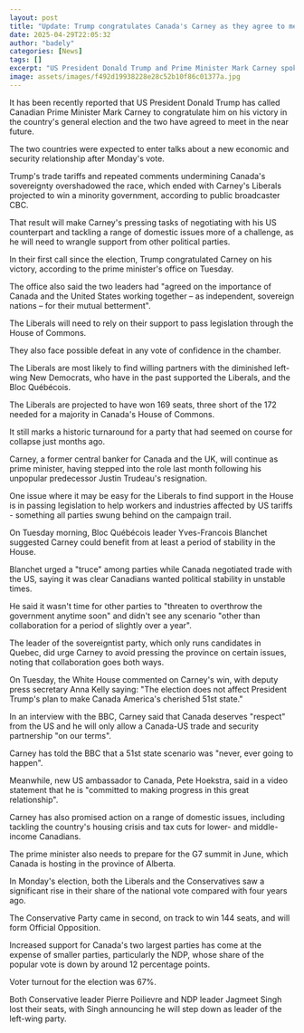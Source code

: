 ```yaml
---
layout: post
title: "Update: Trump congratulates Canada's Carney as they agree to meet in 'near future'"
date: 2025-04-29T22:05:32
author: "badely"
categories: [News]
tags: []
excerpt: "US President Donald Trump and Prime Minister Mark Carney spoke after Canada's general election."
image: assets/images/f492d19938228e28c52b10f86c01377a.jpg
---
```


It has been recently reported that US President Donald Trump has called Canadian Prime Minister Mark Carney to congratulate him on his victory in the country's general election and the two have agreed to meet in the near future.

The two countries were expected to enter talks about a new economic and security relationship after Monday's vote.

Trump's trade tariffs and repeated comments undermining Canada's sovereignty overshadowed the race, which ended with Carney's Liberals projected to win a minority government, according to public broadcaster CBC.

That result will make Carney's pressing tasks of negotiating with his US counterpart and tackling a range of domestic issues more of a challenge, as he will need to wrangle support from other political parties.

In their first call since the election, Trump congratulated Carney on his victory, according to the prime minister's office on Tuesday.

The office also said the two leaders had "agreed on the importance of Canada and the United States working together – as independent, sovereign nations – for their mutual betterment".

The Liberals will need to rely on their support to pass legislation through the House of Commons.

They also face possible defeat in any vote of confidence in the chamber.

The Liberals are most likely to find willing partners with the diminished left-wing New Democrats, who have in the past supported the Liberals, and the Bloc Québécois.

The Liberals are projected to have won 169 seats, three short of the 172 needed for a majority in Canada's House of Commons.

It still marks a historic turnaround for a party that had seemed on course for collapse just months ago.

Carney, a former central banker for Canada and the UK, will continue as prime minister, having stepped into the role last month following his unpopular predecessor Justin Trudeau's resignation.

One issue where it may be easy for the Liberals to find support in the House is in passing legislation to help workers and industries affected by US tariffs - something all parties swung behind on the campaign trail.

On Tuesday morning, Bloc Québécois leader Yves-Francois Blanchet suggested Carney could benefit from at least a period of stability in the House.

Blanchet urged a "truce" among parties while Canada negotiated trade with the US, saying it was clear Canadians wanted political stability in unstable times.

He said it wasn't time for other parties to "threaten to overthrow the government anytime soon" and didn't see any scenario "other than collaboration for a period of slightly over a year".

The leader of the sovereigntist party, which only runs candidates in Quebec, did urge Carney to avoid pressing the province on certain issues, noting that collaboration goes both ways.

On Tuesday, the White House commented on Carney's win, with deputy press secretary Anna Kelly saying: "The election does not affect President Trump's plan to make Canada America's cherished 51st state."

In an interview with the BBC, Carney said that Canada deserves "respect" from the US and he will only allow a Canada-US trade and security partnership "on our terms".

Carney has told the BBC that a 51st state scenario was "never, ever going to happen".

Meanwhile, new US ambassador to Canada, Pete Hoekstra, said in a video statement that he is "committed to making progress in this great relationship". 

Carney has also promised action on a range of domestic issues, including tackling the country's housing crisis and tax cuts for lower- and middle-income Canadians. 

The prime minister also needs to prepare for the G7 summit in June, which Canada is hosting in the province of Alberta.

In Monday's election, both the Liberals and the Conservatives saw a significant rise in their share of the national vote compared with four years ago.

The Conservative Party came in second, on track to win 144 seats, and will form Official Opposition. 

Increased support for Canada's two largest parties has come at the expense of smaller parties, particularly the NDP, whose share of the popular vote is down by around 12 percentage points.

Voter turnout for the election was 67%.

Both Conservative leader Pierre Poilievre and NDP leader Jagmeet Singh lost their seats, with Singh announcing he will step down as leader of the left-wing party.

